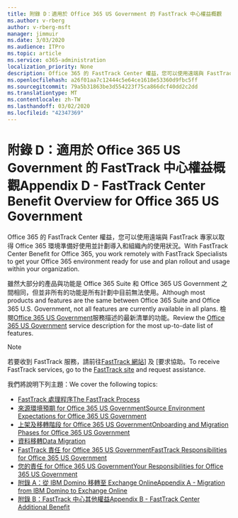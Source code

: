 ```yaml
---
title: 附錄 D：適用於 Office 365 US Government 的 FastTrack 中心權益概觀
ms.author: v-rberg
author: v-rberg-msft
manager: jimmuir
ms.date: 3/03/2020
ms.audience: ITPro
ms.topic: article
ms.service: o365-administration
localization_priority: None
description: Office 365 的 FastTrack Center 權益，您可以使用遠端與 FastTrack 專家以取得 Office 365 環境準備好使用並計劃導入和組織內的使用狀況。
ms.openlocfilehash: a26f01aa7c12444c5e64ce1618e53360d9fbc5ff
ms.sourcegitcommit: 79a5b31863be3d554223f75ca866dcf40dd2c2dd
ms.translationtype: MT
ms.contentlocale: zh-TW
ms.lasthandoff: 03/02/2020
ms.locfileid: "42347369"
---
```

# <a name="appendix-d---fasttrack-center-benefit-overview-for-office-365-us-government"></a><span data-ttu-id="3538b-103">附錄 D：適用於 Office 365 US Government 的 FastTrack 中心權益概觀</span><span class="sxs-lookup"><span data-stu-id="3538b-103">Appendix D - FastTrack Center Benefit Overview for Office 365 US Government</span></span>

<span data-ttu-id="3538b-104">Office 365 的 FastTrack Center 權益，您可以使用遠端與 FastTrack 專家以取得 Office 365 環境準備好使用並計劃導入和組織內的使用狀況。</span><span class="sxs-lookup"><span data-stu-id="3538b-104">With FastTrack Center Benefit for Office 365, you work remotely with FastTrack Specialists to get your Office 365 environment ready for use and plan rollout and usage within your organization.</span></span> 
  
<span data-ttu-id="3538b-105">雖然大部分的產品與功能是 Office 365 Suite 和 Office 365 US Government 之間相同，但並非所有的功能是所有計劃中目前無法使用。</span><span class="sxs-lookup"><span data-stu-id="3538b-105">Although most products and features are the same between Office 365 Suite and Office 365 U.S. Government, not all features are currently available in all plans.</span></span> <span data-ttu-id="3538b-106">檢閱[Office 365 US Government](https://aka.ms/aboutgovcloud)服務描述的最新清單的功能。</span><span class="sxs-lookup"><span data-stu-id="3538b-106">Review the [Office 365 US Government](https://aka.ms/aboutgovcloud) service description for the most up-to-date list of features.</span></span>

> [!NOTE]
> <span data-ttu-id="3538b-107">若要收到 FastTrack 服務，請前往[FastTrack 網站](https://go.microsoft.com/fwlink/?linkid=780698)] 及 [要求協助。</span><span class="sxs-lookup"><span data-stu-id="3538b-107">To receive FastTrack services, go to the [FastTrack site](https://go.microsoft.com/fwlink/?linkid=780698) and request assistance.</span></span>  

<span data-ttu-id="3538b-108">我們將說明下列主題：</span><span class="sxs-lookup"><span data-stu-id="3538b-108">We cover the following topics:</span></span>
- [<span data-ttu-id="3538b-109">FastTrack 處理程序</span><span class="sxs-lookup"><span data-stu-id="3538b-109">The FastTrack Process</span></span>](O365-fasttrack-process.md) 
- [<span data-ttu-id="3538b-110">來源環境預期 for Office 365 US Government</span><span class="sxs-lookup"><span data-stu-id="3538b-110">Source Environment Expectations for Office 365 US Government</span></span>](US-Gov-appendix-source-environment-expectations.md)   
- [<span data-ttu-id="3538b-111">上架及移轉階段 for Office 365 US Government</span><span class="sxs-lookup"><span data-stu-id="3538b-111">Onboarding and Migration Phases for Office 365 US Government</span></span>](US-Gov-appendix-onboarding-and-migration.md)
- [<span data-ttu-id="3538b-112">資料移轉</span><span class="sxs-lookup"><span data-stu-id="3538b-112">Data Migration</span></span>](O365-data-migration.md)    
- [<span data-ttu-id="3538b-113">FastTrack 責任 for Office 365 US Government</span><span class="sxs-lookup"><span data-stu-id="3538b-113">FastTrack Responsibilities for Office 365 US Government</span></span>](US-Gov-appendix-fasttrack-responsibilities.md)   
- [<span data-ttu-id="3538b-114">您的責任 for Office 365 US Government</span><span class="sxs-lookup"><span data-stu-id="3538b-114">Your Responsibilities for Office 365 US Government</span></span>](US-Gov-appendix-your-responsibilities.md) 
- [<span data-ttu-id="3538b-115">附錄 A：從 IBM Domino 移轉至 Exchange Online</span><span class="sxs-lookup"><span data-stu-id="3538b-115">Appendix A - Migration from IBM Domino to Exchange Online</span></span>](O365-from-ibm-domino-to-exchange-online.md)   
- [<span data-ttu-id="3538b-116">附錄 B：FastTrack 中心其他權益</span><span class="sxs-lookup"><span data-stu-id="3538b-116">Appendix B - FastTrack Center Additional Benefit</span></span>](O365-fasttrack-additional-benefits.md)


